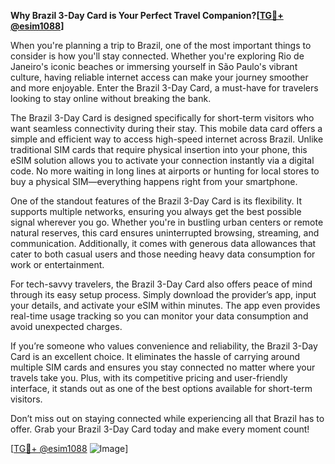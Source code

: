 **Why Brazil 3-Day Card is Your Perfect Travel Companion?[[TG💪+ @esim1088](https://t.me/s/esim1088)]**

When you're planning a trip to Brazil, one of the most important things to consider is how you'll stay connected. Whether you're exploring Rio de Janeiro's iconic beaches or immersing yourself in São Paulo's vibrant culture, having reliable internet access can make your journey smoother and more enjoyable. Enter the Brazil 3-Day Card, a must-have for travelers looking to stay online without breaking the bank.

The Brazil 3-Day Card is designed specifically for short-term visitors who want seamless connectivity during their stay. This mobile data card offers a simple and efficient way to access high-speed internet across Brazil. Unlike traditional SIM cards that require physical insertion into your phone, this eSIM solution allows you to activate your connection instantly via a digital code. No more waiting in long lines at airports or hunting for local stores to buy a physical SIM—everything happens right from your smartphone.

One of the standout features of the Brazil 3-Day Card is its flexibility. It supports multiple networks, ensuring you always get the best possible signal wherever you go. Whether you're in bustling urban centers or remote natural reserves, this card ensures uninterrupted browsing, streaming, and communication. Additionally, it comes with generous data allowances that cater to both casual users and those needing heavy data consumption for work or entertainment.

For tech-savvy travelers, the Brazil 3-Day Card also offers peace of mind through its easy setup process. Simply download the provider’s app, input your details, and activate your eSIM within minutes. The app even provides real-time usage tracking so you can monitor your data consumption and avoid unexpected charges.

If you’re someone who values convenience and reliability, the Brazil 3-Day Card is an excellent choice. It eliminates the hassle of carrying around multiple SIM cards and ensures you stay connected no matter where your travels take you. Plus, with its competitive pricing and user-friendly interface, it stands out as one of the best options available for short-term visitors.

Don’t miss out on staying connected while experiencing all that Brazil has to offer. Grab your Brazil 3-Day Card today and make every moment count! 

[[TG💪+ @esim1088](https://t.me/s/esim1088) ![Image](https://i.postimg.cc/Y0z9fWf4/image.png)]